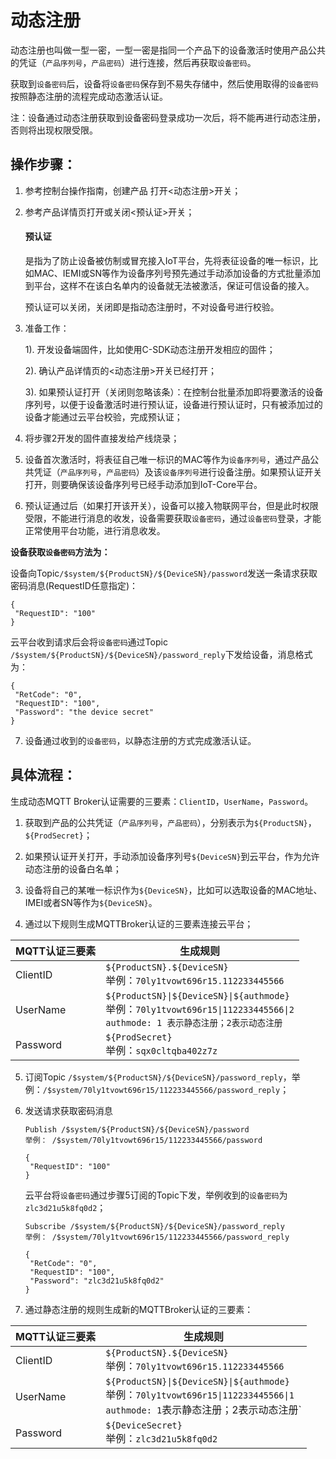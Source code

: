 # 动态注册

动态注册也叫做一型一密，一型一密是指同一个产品下的设备激活时使用产品公共的凭证（`产品序列号`，`产品密码`）进行连接，然后再获取`设备密码`。

获取到`设备密码`后，设备将`设备密码`保存到不易失存储中，然后使用取得的`设备密码`按照静态注册的流程完成动态激活认证。 


注：设备通过动态注册获取到设备密码登录成功一次后，将不能再进行动态注册，否则将出现权限受限。    



## 操作步骤：

1. 参考控制台操作指南，创建产品 打开<动态注册>开关；

2. 参考产品详情页打开或关闭<预认证>开关；

      #### 预认证  
	
	  是指为了防止设备被仿制或冒充接入IoT平台，先将表征设备的唯一标识，比如MAC、IEMI或SN等作为设备序列号预先通过手动添加设备的方式批量添加到平台，这样不在该白名单内的设备就无法被激活，保证可信设备的接入。
	
	  预认证可以关闭，关闭即是指动态注册时，不对设备号进行校验。
	


3. 准备工作：

   1). 开发设备端固件，比如使用C-SDK动态注册开发相应的固件；
   
   2). 确认产品详情页的<动态注册>开关已经打开；
   
   3). 如果预认证打开（关闭则忽略该条）：在控制台批量添加即将要激活的设备序列号，以便于设备激活时进行预认证，设备进行预认证时，只有被添加过的设备才能通过云平台校验，完成预认证；

4. 将步骤2开发的固件直接发给产线烧录；

5. 设备首次激活时，将表征自己唯一标识的MAC等作为`设备序列号`，通过产品公共凭证（`产品序列号`，`产品密码`）及该`设备序列号`进行设备注册。如果预认证开关打开，则要确保该设备序列号已经手动添加到IoT-Core平台。

6. 预认证通过后（如果打开该开关），设备可以接入物联网平台，但是此时权限受限，不能进行消息的收发，设备需要获取`设备密码`，通过`设备密码`登录，才能正常使用平台功能，进行消息收发。

**设备获取`设备密码`方法为：**

   设备向Topic`/$system/${ProductSN}/${DeviceSN}/password`发送一条请求获取密码消息(RequestID任意指定)：

   ```
   {
   	"RequestID": "100"
   }
   ```
   云平台收到请求后会将`设备密码`通过Topic `/$system/${ProductSN}/${DeviceSN}/password_reply`下发给设备，消息格式为：
   ```
   {
    "RetCode": "0", 
   	"RequestID": "100",
   	"Password": "the device secret"
   }
   ```

7. 设备通过收到的`设备密码`，以静态注册的方式完成激活认证。





## 具体流程：

生成动态MQTT Broker认证需要的三要素：`ClientID`，`UserName`，`Password`。
1. 获取到产品的公共凭证（`产品序列号`，`产品密码`），分别表示为`${ProductSN}`，`${ProdSecret}`；

2. 如果预认证开关打开，手动添加设备序列号`${DeviceSN}`到云平台，作为允许动态注册的设备白名单；

3. 设备将自己的某唯一标识作为`${DeviceSN}`，比如可以选取设备的MAC地址、IMEI或者SN等作为`${DeviceSN}`。

4. 通过以下规则生成MQTTBroker认证的三要素连接云平台；

MQTT认证三要素| 生成规则
---|---
ClientID | `${ProductSN}.${DeviceSN}`<br>举例：`70ly1tvowt696r15.112233445566`
UserName | `${ProductSN}\|${DeviceSN}\|${authmode}`<br>举例：`70ly1tvowt696r15\|112233445566\|2`<br>`authmode: 1 表示静态注册；2表示动态注册`
Password | `${ProdSecret}`<br>举例：`sqx0cltqba402z7z`

5. 订阅Topic `/$system/${ProductSN}/${DeviceSN}/password_reply`，举例：`/$system/70ly1tvowt696r15/112233445566/password_reply`；

6. 发送请求获取密码消息
   ```
   Publish /$system/${ProductSN}/${DeviceSN}/password
   举例： /$system/70ly1tvowt696r15/112233445566/password
   
   {
   	"RequestID": "100"
   }
   ```
   云平台将`设备密码`通过步骤5订阅的Topic下发，举例收到的`设备密码`为`zlc3d21u5k8fq0d2`；
   ```
   Subscribe /$system/${ProductSN}/${DeviceSN}/password_reply
   举例： /$system/70ly1tvowt696r15/112233445566/password_reply
   
   {
    "RetCode": "0", 
   	"RequestID": "100",
   	"Password": "zlc3d21u5k8fq0d2"
   }
   ```

7. 通过静态注册的规则生成新的MQTTBroker认证的三要素：

MQTT认证三要素| 生成规则
---|---
ClientID | `${ProductSN}.${DeviceSN}`<br>举例：`70ly1tvowt696r15.112233445566`
UserName | `${ProductSN}\|${DeviceSN}\|${authmode}`<br>举例：`70ly1tvowt696r15\|112233445566\|1`<br>`authmode: 1`表示静态注册；2表示动态注册`
Password | `${DeviceSecret}`<br>举例：`zlc3d21u5k8fq0d2`



